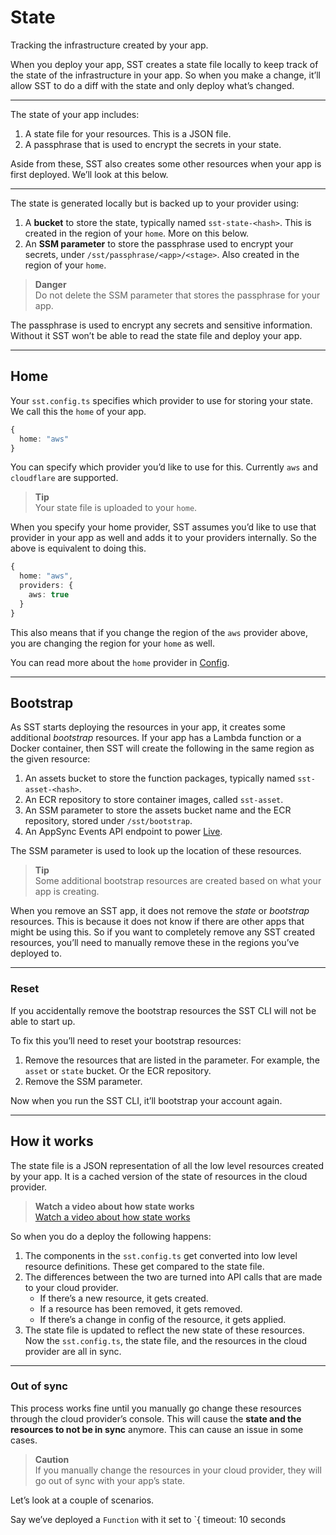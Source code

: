 # State

Tracking the infrastructure created by your app.

When you deploy your app, SST creates a state file locally to keep track of the state of the infrastructure in your app. So when you make a change, it’ll allow SST to do a diff with the state and only deploy what’s changed.

---

The state of your app includes:

1. A state file for your resources. This is a JSON file.
2. A passphrase that is used to encrypt the secrets in your state.

Aside from these, SST also creates some other resources when your app is first deployed. We’ll look at this below.

---

The state is generated locally but is backed up to your provider using:

1. A **bucket** to store the state, typically named `sst-state-<hash>`. This is created in the region of your `home`. More on this below.
2. An **SSM parameter** to store the passphrase used to encrypt your secrets, under `/sst/passphrase/<app>/<stage>`. Also created in the region of your `home`.

> **Danger**  
> Do not delete the SSM parameter that stores the passphrase for your app.

The passphrase is used to encrypt any secrets and sensitive information. Without it SST won’t be able to read the state file and deploy your app.

---

## Home

Your `sst.config.ts` specifies which provider to use for storing your state. We call this the `home` of your app.

```ts
{
  home: "aws"
}
```

You can specify which provider you’d like to use for this. Currently `aws` and `cloudflare` are supported.

> **Tip**  
> Your state file is uploaded to your `home`.

When you specify your home provider, SST assumes you’d like to use that provider in your app as well and adds it to your providers internally. So the above is equivalent to doing this.

```ts
{
  home: "aws",
  providers: {
    aws: true
  }
}
```

This also means that if you change the region of the `aws` provider above, you are changing the region for your `home` as well.

You can read more about the `home` provider in [Config](https://sst.dev/docs/reference/config/).

---

## Bootstrap

As SST starts deploying the resources in your app, it creates some additional *bootstrap* resources. If your app has a Lambda function or a Docker container, then SST will create the following in the same region as the given resource:

1. An assets bucket to store the function packages, typically named `sst-asset-<hash>`.
2. An ECR repository to store container images, called `sst-asset`.
3. An SSM parameter to store the assets bucket name and the ECR repository, stored under `/sst/bootstrap`.
4. An AppSync Events API endpoint to power [Live](https://sst.dev/docs/live).

The SSM parameter is used to look up the location of these resources.

> **Tip**  
> Some additional bootstrap resources are created based on what your app is creating.

When you remove an SST app, it does not remove the *state* or *bootstrap* resources. This is because it does not know if there are other apps that might be using this. So if you want to completely remove any SST created resources, you’ll need to manually remove these in the regions you’ve deployed to.

---

### Reset

If you accidentally remove the bootstrap resources the SST CLI will not be able to start up.

To fix this you’ll need to reset your bootstrap resources:

1. Remove the resources that are listed in the parameter. For example, the `asset` or `state` bucket. Or the ECR repository.
2. Remove the SSM parameter.

Now when you run the SST CLI, it’ll bootstrap your account again.

---

## How it works

The state file is a JSON representation of all the low level resources created by your app. It is a cached version of the state of resources in the cloud provider.

> **Watch a video about how state works**  
> [Watch a video about how state works](https://youtu.be/eb1ydrqEFUw)

So when you do a deploy the following happens:

1. The components in the `sst.config.ts` get converted into low level resource definitions. These get compared to the state file.
2. The differences between the two are turned into API calls that are made to your cloud provider.
   - If there’s a new resource, it gets created.
   - If a resource has been removed, it gets removed.
   - If there’s a change in config of the resource, it gets applied.
3. The state file is updated to reflect the new state of these resources. Now the `sst.config.ts`, the state file, and the resources in the cloud provider are all in sync.

---

### Out of sync

This process works fine until you manually go change these resources through the cloud provider’s console. This will cause the **state and the resources to not be in sync** anymore. This can cause an issue in some cases.

> **Caution**  
> If you manually change the resources in your cloud provider, they will go out of sync with your app’s state.

Let’s look at a couple of scenarios.

Say we’ve deployed a `Function` with it set to `{ timeout: 10 seconds